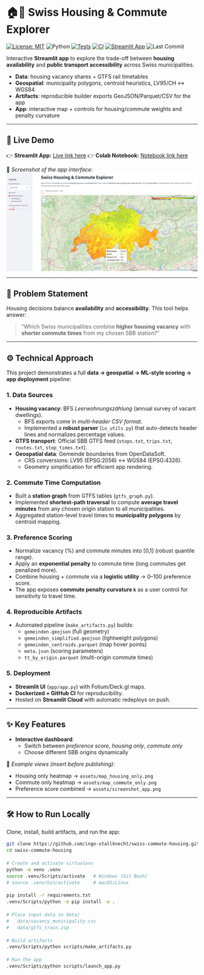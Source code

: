 # 🏠🚆 Swiss Housing & Commute Explorer

[![License: MIT](https://img.shields.io/badge/License-MIT-yellow.svg)](LICENSE)
![Python](https://img.shields.io/badge/Python-3.11+-blue.svg)
[![Tests](https://github.com/ingo-stallknecht/swiss-commute-housing/actions/workflows/tests.yml/badge.svg?branch=main)](https://github.com/ingo-stallknecht/swiss-commute-housing/actions/workflows/tests.yml)
[![CI](https://github.com/ingo-stallknecht/swiss-commute-housing/actions/workflows/ci.yml/badge.svg?branch=main)](https://github.com/ingo-stallknecht/swiss-commute-housing/actions/workflows/ci.yml)
[![Streamlit App](https://static.streamlit.io/badges/streamlit_badge_black_white.svg)](https://swiss-commute-housing-ivg9a6hhq3j5gkaq9yintl.streamlit.app/)
![Last Commit](https://img.shields.io/github/last-commit/ingo-stallknecht/swiss-commute-housing)

Interactive **Streamlit app** to explore the trade-off between **housing availability** and **public transport accessibility** across Swiss municipalities.

- **Data**: housing vacancy shares + GTFS rail timetables
- **Geospatial**: municipality polygons, centroid heuristics, LV95/CH ↔ WGS84
- **Artifacts**: reproducible builder exports GeoJSON/Parquet/CSV for the app
- **App**: interactive map + controls for housing/commute weights and penalty curvature

---

## 🚀 Live Demo

👉 **Streamlit App:** [Live link here](https://swiss-commute-housing-ivg9a6hhq3j5gkaq9yintl.streamlit.app/)
👉 **Colab Notebook:** [Notebook link here](https://colab.research.google.com/github/ingo-stallknecht/swiss-commute-housing/blob/main/notebooks/swiss_commute_housing.ipynb)

📸 *Screenshot of the app interface:*
![App Screenshot](assets/screenshot_app.png)

---

## 🧩 Problem Statement

Housing decisions balance **availability** and **accessibility**.
This tool helps answer:

> “Which Swiss municipalities combine **higher housing vacancy** with **shorter commute times** from my chosen SBB station?”

---

## ⚙️ Technical Approach

This project demonstrates a full **data → geospatial → ML-style scoring → app deployment** pipeline:

### 1. Data Sources
- **Housing vacancy**: BFS *Leerwohnungszählung* (annual survey of vacant dwellings).
  - BFS exports come in *multi-header CSV format*.
  - Implemented a **robust parser** (`io_utils.py`) that auto-detects header lines and normalizes percentage values.
- **GTFS transport**: Official SBB GTFS feed (`stops.txt`, `trips.txt`, `routes.txt`, `stop_times.txt`).
- **Geospatial data**: Gemeinde boundaries from OpenDataSoft.
  - CRS conversions: LV95 (EPSG:2056) ↔ WGS84 (EPSG:4326).
  - Geometry simplification for efficient app rendering.

### 2. Commute Time Computation
- Built a **station graph** from GTFS tables (`gtfs_graph.py`).
- Implemented **shortest-path traversal** to compute **average travel minutes** from any chosen origin station to all municipalities.
- Aggregated station-level travel times to **municipality polygons** by centroid mapping.

### 3. Preference Scoring
- Normalize vacancy (%) and commute minutes into [0,1] (robust quantile range).
- Apply an **exponential penalty** to commute time (long commutes get penalized more).
- Combine housing + commute via a **logistic utility** → 0–100 preference score.
- The app exposes **commute penalty curvature `k`** as a user control for sensitivity to travel time.

### 4. Reproducible Artifacts
- Automated pipeline (`make_artifacts.py`) builds:
  - `gemeinden.geojson` (full geometry)
  - `gemeinden_simplified.geojson` (lightweight polygons)
  - `gemeinden_centroids.parquet` (map hover points)
  - `meta.json` (scoring parameters)
  - `tt_by_origin.parquet` (multi-origin commute times)

### 5. Deployment
- **Streamlit UI** (`app/app.py`) with Folium/Deck.gl maps.
- **Dockerized + GitHub CI** for reproducibility.
- Hosted on **Streamlit Cloud** with automatic redeploys on push.

---

## ✨ Key Features

- **Interactive dashboard**:
  - Switch between *preference score*, *housing only*, *commute only*
  - Choose different SBB origins dynamically

📸 *Example views (insert before publishing):*
- Housing only heatmap → `assets/map_housing_only.png`
- Commute only heatmap → `assets/map_commute_only.png`
- Preference score combined → `assets/screenshot_app.png`

---

## 🛠️ How to Run Locally

Clone, install, build artifacts, and run the app:

```bash
git clone https://github.com/ingo-stallknecht/swiss-commute-housing.git
cd swiss-commute-housing

# Create and activate virtualenv
python -m venv .venv
source .venv/Scripts/activate   # Windows (Git Bash)
# source .venv/bin/activate     # macOS/Linux

pip install -r requirements.txt
.venv/Scripts/python -m pip install -e .

# Place input data in data/
#   data/vacancy_municipality.csv
#   data/gtfs_train.zip

# Build artifacts
.venv/Scripts/python scripts/make_artifacts.py

# Run the app
.venv/Scripts/python scripts/launch_app.py
